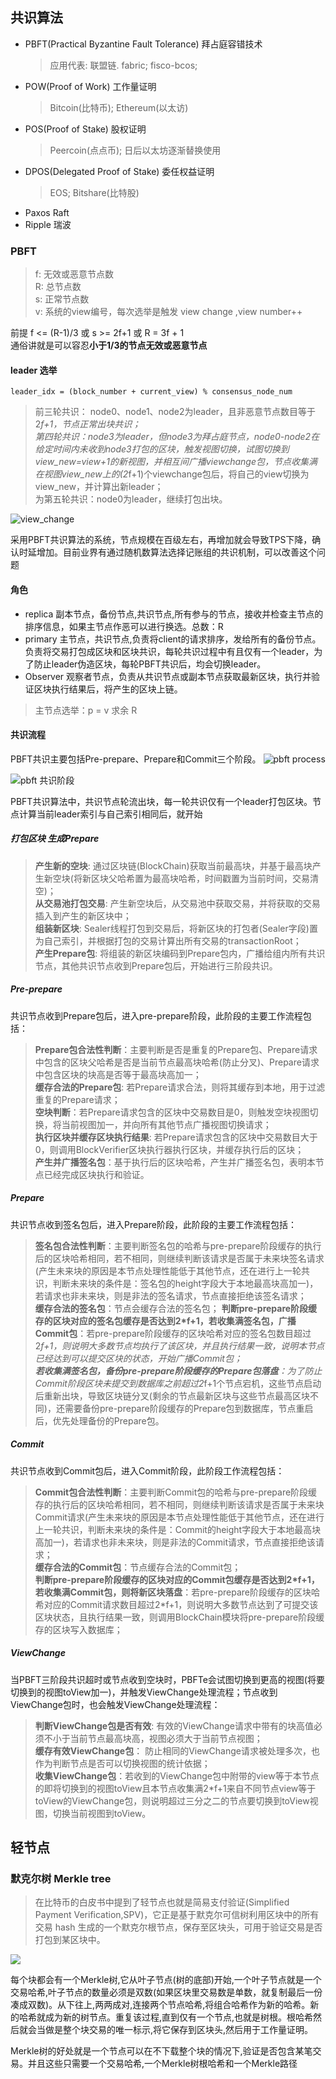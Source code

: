 ## 共识算法
* PBFT(Practical Byzantine Fault Tolerance) 拜占庭容错技术  
    > 应用代表: 联盟链. fabric; fisco-bcos;
* POW(Proof of Work) 工作量证明  
    > Bitcoin(比特币); Ethereum(以太访)
* POS(Proof of Stake) 股权证明
    > Peercoin(点点币); 日后以太坊逐渐替换使用
* DPOS(Delegated Proof of Stake) 委任权益证明
    > EOS; Bitshare(比特股)
* Paxos Raft
* Ripple 瑞波

### PBFT
> f: 无效或恶意节点数  
> R: 总节点数  
> s: 正常节点数  
> v: 系统的view编号，每次选举是触发 view change ,view number++  

前提 f <= (R-1)/3  或  s >= 2f+1 或 R = 3f + 1  
通俗讲就是可以容忍**小于1/3的节点无效或恶意节点**

#### leader 选举
```
leader_idx = (block_number + current_view) % consensus_node_num
```
> 前三轮共识： node0、node1、node2为leader，且非恶意节点数目等于2*f+1，节点正常出块共识；  
第四轮共识：node3为leader，但node3为拜占庭节点，node0-node2在给定时间内未收到node3打包的区块，触发视图切换，试图切换到view_new=view+1的新视图，并相互间广播viewchange包，节点收集满在视图view_new上的(2*f+1)个viewchange包后，将自己的view切换为view_new，并计算出新leader；  
为第五轮共识：node0为leader，继续打包出块。

![view_change](../assets/img/pbft_view.png)


采用PBFT共识算法的系统，节点规模在百级左右，再增加就会导致TPS下降，确认时延增加。目前业界有通过随机数算法选择记账组的共识机制，可以改善这个问题

#### 角色
* replica 副本节点，备份节点,共识节点,所有参与的节点，接收并检查主节点的排序信息，如果主节点作恶可以进行换选。总数：R
* primary 主节点，共识节点,负责将client的请求排序，发给所有的备份节点。负责将交易打包成区块和区块共识，每轮共识过程中有且仅有一个leader，为了防止leader伪造区块，每轮PBFT共识后，均会切换leader。
* Observer 观察者节点，负责从共识节点或副本节点获取最新区块，执行并验证区块执行结果后，将产生的区块上链。  
> 主节点选举：p = v 求余 R

#### 共识流程
PBFT共识主要包括Pre-prepare、Prepare和Commit三个阶段。
![pbft process](../assets/img/pbft_process.png)

![pbft 共识阶段](../assets/img/PBFT-3stage.png)

PBFT共识算法中，共识节点轮流出块，每一轮共识仅有一个leader打包区块。节点计算当前leader索引与自己索引相同后，就开始
##### 打包区块 生成Prepare
> **产生新的空块**: 通过区块链(BlockChain)获取当前最高块，并基于最高块产生新空块(将新区块父哈希置为最高块哈希，时间戳置为当前时间，交易清空)；  
**从交易池打包交易**: 产生新空块后，从交易池中获取交易，并将获取的交易插入到产生的新区块中；  
**组装新区块**: Sealer线程打包到交易后，将新区块的打包者(Sealer字段)置为自己索引，并根据打包的交易计算出所有交易的transactionRoot；  
**产生Prepare包**: 将组装的新区块编码到Prepare包内，广播给组内所有共识节点，其他共识节点收到Prepare包后，开始进行三阶段共识。

##### Pre-prepare
共识节点收到Prepare包后，进入pre-prepare阶段，此阶段的主要工作流程包括：
> **Prepare包合法性判断**：主要判断是否是重复的Prepare包、Prepare请求中包含的区块父哈希是否是当前节点最高块哈希(防止分叉)、Prepare请求中包含区块的块高是否等于最高块高加一；  
**缓存合法的Prepare包**: 若Prepare请求合法，则将其缓存到本地，用于过滤重复的Prepare请求；  
**空块判断**：若Prepare请求包含的区块中交易数目是0，则触发空块视图切换，将当前视图加一，并向所有其他节点广播视图切换请求；  
**执行区块并缓存区块执行结果**: 若Prepare请求包含的区块中交易数目大于0，则调用BlockVerifier区块执行器执行区块，并缓存执行后的区块；  
**产生并广播签名包**：基于执行后的区块哈希，产生并广播签名包，表明本节点已经完成区块执行和验证。  

##### Prepare
共识节点收到签名包后，进入Prepare阶段，此阶段的主要工作流程包括：

> **签名包合法性判断**：主要判断签名包的哈希与pre-prepare阶段缓存的执行后的区块哈希相同，若不相同，则继续判断该请求是否属于未来块签名请求(产生未来块的原因是本节点处理性能低于其他节点，还在进行上一轮共识，判断未来块的条件是：签名包的height字段大于本地最高块高加一)，若请求也非未来块，则是非法的签名请求，节点直接拒绝该签名请求；  
**缓存合法的签名包**：节点会缓存合法的签名包；
**判断pre-prepare阶段缓存的区块对应的签名包缓存是否达到2*f+1，若收集满签名包，广播Commit包**：若pre-prepare阶段缓存的区块哈希对应的签名包数目超过2*f+1，则说明大多数节点均执行了该区块，并且执行结果一致，说明本节点已经达到可以提交区块的状态，开始广播Commit包；  
**若收集满签名包，备份pre-prepare阶段缓存的Prepare包落盘**：为了防止Commit阶段区块未提交到数据库之前超过2*f+1个节点宕机，这些节点启动后重新出块，导致区块链分叉(剩余的节点最新区块与这些节点最高区块不同)，还需要备份pre-prepare阶段缓存的Prepare包到数据库，节点重启后，优先处理备份的Prepare包。

##### Commit
共识节点收到Commit包后，进入Commit阶段，此阶段工作流程包括：

> **Commit包合法性判断**：主要判断Commit包的哈希与pre-prepare阶段缓存的执行后的区块哈希相同，若不相同，则继续判断该请求是否属于未来块Commit请求(产生未来块的原因是本节点处理性能低于其他节点，还在进行上一轮共识，判断未来块的条件是：Commit的height字段大于本地最高块高加一)，若请求也非未来块，则是非法的Commit请求，节点直接拒绝该请求；  
**缓存合法的Commit包**：节点缓存合法的Commit包；  
**判断pre-prepare阶段缓存的区块对应的Commit包缓存是否达到2*f+1，若收集满Commit包，则将新区块落盘**：若pre-prepare阶段缓存的区块哈希对应的Commit请求数目超过2*f+1，则说明大多数节点达到了可提交该区块状态，且执行结果一致，则调用BlockChain模块将pre-prepare阶段缓存的区块写入数据库；

##### ViewChange
当PBFT三阶段共识超时或节点收到空块时，PBFTe会试图切换到更高的视图(将要切换到的视图toView加一)，并触发ViewChange处理流程；节点收到ViewChange包时，也会触发ViewChange处理流程：

> **判断ViewChange包是否有效**: 有效的ViewChange请求中带有的块高值必须不小于当前节点最高块高，视图必须大于当前节点视图；  
**缓存有效ViewChange包**： 防止相同的ViewChange请求被处理多次，也作为判断节点是否可以切换视图的统计依据；  
**收集ViewChange包**：若收到的ViewChange包中附带的view等于本节点的即将切换到的视图toView且本节点收集满2*f+1来自不同节点view等于toView的ViewChange包，则说明超过三分之二的节点要切换到toView视图，切换当前视图到toView。



## 轻节点

### 默克尔树 Merkle tree
> 在比特币的白皮书中提到了轻节点也就是简易支付验证(Simplified Payment Verification,SPV)，它正是基于默克尔可信树利用区块中的所有交易 hash 生成的一个默克尔根节点，保存至区块头，可用于验证交易是否打包到某区块中。

![](../assets/img/bc-merkle-tree.png)

每个块都会有一个Merkle树,它从叶子节点(树的底部)开始,一个叶子节点就是一个交易哈希,叶子节点的数量必须是双数(如果区块里交易数是单数，就复制最后一份凑成双数)。从下往上,两两成对,连接两个节点哈希,将组合哈希作为新的哈希。新的哈希就成为新的树节点。重复该过程,直到仅有一个节点,也就是树根。根哈希然后就会当做是整个块交易的唯一标示,将它保存到区块头,然后用于工作量证明。

Merkle树的好处就是一个节点可以在不下载整个块的情况下,验证是否包含某笔交易。并且这些只需要一个交易哈希,一个Merkle树根哈希和一个Merkle路径
